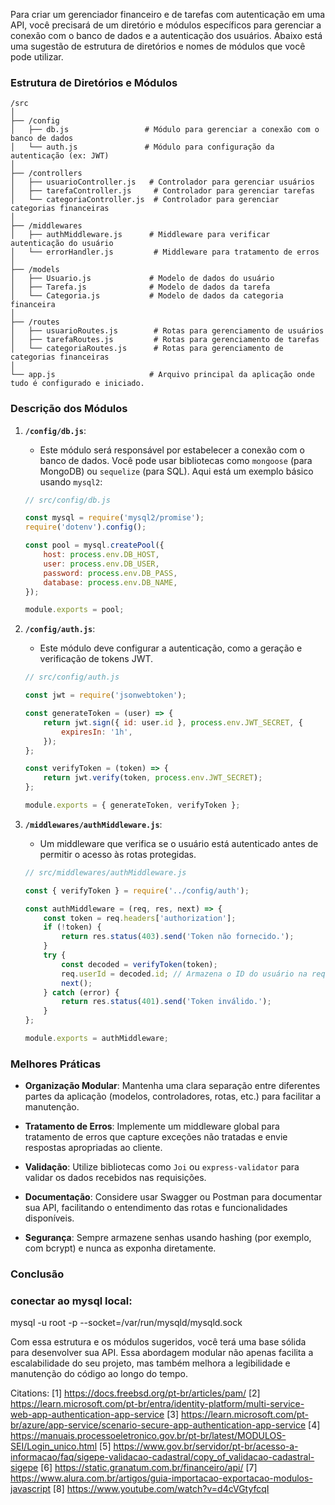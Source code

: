 Para criar um gerenciador financeiro e de tarefas com autenticação em uma API, você precisará de um diretório e módulos específicos para gerenciar a conexão com o banco de dados e a autenticação dos usuários. Abaixo está uma sugestão de estrutura de diretórios e nomes de módulos que você pode utilizar.

### Estrutura de Diretórios e Módulos

```plaintext
/src
│
├── /config
│   ├── db.js                 # Módulo para gerenciar a conexão com o banco de dados
│   └── auth.js               # Módulo para configuração da autenticação (ex: JWT)
│
├── /controllers
│   ├── usuarioController.js   # Controlador para gerenciar usuários
│   ├── tarefaController.js     # Controlador para gerenciar tarefas
│   └── categoriaController.js  # Controlador para gerenciar categorias financeiras
│
├── /middlewares
│   ├── authMiddleware.js      # Middleware para verificar autenticação do usuário
│   └── errorHandler.js         # Middleware para tratamento de erros
│
├── /models
│   ├── Usuario.js             # Modelo de dados do usuário
│   ├── Tarefa.js              # Modelo de dados da tarefa
│   └── Categoria.js           # Modelo de dados da categoria financeira
│
├── /routes
│   ├── usuarioRoutes.js        # Rotas para gerenciamento de usuários
│   ├── tarefaRoutes.js         # Rotas para gerenciamento de tarefas
│   └── categoriaRoutes.js      # Rotas para gerenciamento de categorias financeiras
│
└── app.js                     # Arquivo principal da aplicação onde tudo é configurado e iniciado.
```

### Descrição dos Módulos

1. **`/config/db.js`**:
   - Este módulo será responsável por estabelecer a conexão com o banco de dados. Você pode usar bibliotecas como `mongoose` (para MongoDB) ou `sequelize` (para SQL). Aqui está um exemplo básico usando `mysql2`:

    ```javascript
    // src/config/db.js

    const mysql = require('mysql2/promise');
    require('dotenv').config();

    const pool = mysql.createPool({
        host: process.env.DB_HOST,
        user: process.env.DB_USER,
        password: process.env.DB_PASS,
        database: process.env.DB_NAME,
    });

    module.exports = pool;
    ```

2. **`/config/auth.js`**:
   - Este módulo deve configurar a autenticação, como a geração e verificação de tokens JWT.

    ```javascript
    // src/config/auth.js

    const jwt = require('jsonwebtoken');

    const generateToken = (user) => {
        return jwt.sign({ id: user.id }, process.env.JWT_SECRET, {
            expiresIn: '1h',
        });
    };

    const verifyToken = (token) => {
        return jwt.verify(token, process.env.JWT_SECRET);
    };

    module.exports = { generateToken, verifyToken };
    ```

3. **`/middlewares/authMiddleware.js`**:
   - Um middleware que verifica se o usuário está autenticado antes de permitir o acesso às rotas protegidas.

    ```javascript
    // src/middlewares/authMiddleware.js

    const { verifyToken } = require('../config/auth');

    const authMiddleware = (req, res, next) => {
        const token = req.headers['authorization'];
        if (!token) {
            return res.status(403).send('Token não fornecido.');
        }
        try {
            const decoded = verifyToken(token);
            req.userId = decoded.id; // Armazena o ID do usuário na requisição
            next();
        } catch (error) {
            return res.status(401).send('Token inválido.');
        }
    };

    module.exports = authMiddleware;
    ```

### Melhores Práticas

- **Organização Modular**: Mantenha uma clara separação entre diferentes partes da aplicação (modelos, controladores, rotas, etc.) para facilitar a manutenção.
  
- **Tratamento de Erros**: Implemente um middleware global para tratamento de erros que capture exceções não tratadas e envie respostas apropriadas ao cliente.

- **Validação**: Utilize bibliotecas como `Joi` ou `express-validator` para validar os dados recebidos nas requisições.

- **Documentação**: Considere usar Swagger ou Postman para documentar sua API, facilitando o entendimento das rotas e funcionalidades disponíveis.

- **Segurança**: Sempre armazene senhas usando hashing (por exemplo, com bcrypt) e nunca as exponha diretamente.

### Conclusão
### conectar ao mysql local:
mysql -u root -p --socket=/var/run/mysqld/mysqld.sock

Com essa estrutura e os módulos sugeridos, você terá uma base sólida para desenvolver sua API. Essa abordagem modular não apenas facilita a escalabilidade do seu projeto, mas também melhora a legibilidade e manutenção do código ao longo do tempo.

Citations:
[1] https://docs.freebsd.org/pt-br/articles/pam/
[2] https://learn.microsoft.com/pt-br/entra/identity-platform/multi-service-web-app-authentication-app-service
[3] https://learn.microsoft.com/pt-br/azure/app-service/scenario-secure-app-authentication-app-service
[4] https://manuais.processoeletronico.gov.br/pt-br/latest/MODULOS-SEI/Login_unico.html
[5] https://www.gov.br/servidor/pt-br/acesso-a-informacao/faq/sigepe-validacao-cadastral/copy_of_validacao-cadastral-sigepe
[6] https://static.granatum.com.br/financeiro/api/
[7] https://www.alura.com.br/artigos/guia-importacao-exportacao-modulos-javascript
[8] https://www.youtube.com/watch?v=d4cVGtyfcqI